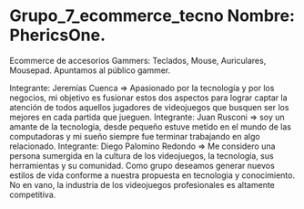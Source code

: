 # Grupo_7_ecommerce_tecno  Nombre: PhericsOne.
Ecommerce de accesorios Gammers: Teclados, Mouse, Auriculares, Mousepad.
Apuntamos al público gammer.











Integrante: Jeremías Cuenca => Apasionado por la tecnología y por los negocios, mi objetivo es fusionar estos dos aspectos para lograr captar la atención de todos aquellos jugadores de videojuegos que busquen ser los mejores en cada partida que jueguen. 
Integrante: Juan Rusconi => soy un amante de la tecnologia, desde pequeño estuve metido en el mundo de las computadoras y mi sueño siempre fue terminar trabajando en algo relacionado.
Integrante: Diego Palomino Redondo => Me considero una persona sumergida en la cultura de los videojuegos, la tecnología, sus herramientas y su comunidad. Como grupo deseamos generar nuevos estilos de vida conforme a nuestra propuesta en tecnologia y conocimiento. No en vano, la industria de los videojuegos profesionales es altamente competitiva.
